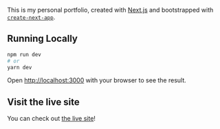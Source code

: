 This is my personal portfolio, created with [Next.js](https://nextjs.org/) and bootstrapped with [`create-next-app`](https://github.com/vercel/next.js/tree/canary/packages/create-next-app).

## Running Locally

```bash
npm run dev
# or
yarn dev
```

Open [http://localhost:3000](http://localhost:3000) with your browser to see the result.

## Visit the live site

You can check out [the live site](https://artemnikitin.dev)!
